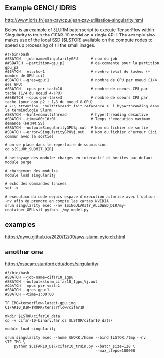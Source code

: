 ## Example GENCI / IDRIS
http://www.idris.fr/jean-zay/cpu/jean-zay-utilisation-singularity.html

Below is an example of SLURM batch script to execute TensorFlow within Singularity to train the CIFAR-10 model on a single GPU. The example also makes use of the local SSD ($LSTOR) available on the compute nodes to speed up processing of all the small images.


```
#!/bin/bash
#SBATCH --job-name=SingularityGPU      # nom du job
##SBATCH --partition=gpu_p2            # de-commente pour la partition gpu_p2
#SBATCH --ntasks=1                     # nombre total de taches (= nombre de GPU ici)
#SBATCH --gres=gpu:1                   # nombre de GPU per noeud (1/4 des GPU)
#SBATCH --cpus-per-task=10             # nombre de coeurs CPU par tache (1/4 du noeud 4-GPU)
##SBATCH --cpus-per-task=3             # nombre de coeurs CPU par tache (pour gpu_p2 : 1/8 du noeud 8-GPU)
# /!\ Attention, "multithread" fait reference a  l'hyperthreading dans la terminologie Slurm
#SBATCH --hint=nomultithread           # hyperthreading desactive
#SBATCH --time=00:10:00                # Temps d'execution maximum demande (HH:MM:SS)
#SBATCH --output=SingularityGPU%j.out  # Nom du fichier de sortie
#SBATCH --error=SingularityGPU%j.out   # Nom du fichier d'erreur (ici commun avec la sortie)

# on se place dans le repertoire de soumission
cd ${SLURM_SUBMIT_DIR}

# nettoyage des modules charges en interactif et herites par defaut
module purge

# chargement des modules
module load singularity

# echo des commandes lancees
set -x

# execution du code depuis espace d'execution autorise avec l'option --nv afin de prendre en compte les cartes NVIDIA
srun singularity exec --nv $SINGULARITY_ALLOWED_DIR/my-container_GPU.sif python ./my_model.py
```

## examples
https://qywu.github.io/2020/12/09/aws-slumr-pytorch.html

## another one
https://xstream.stanford.edu/docs/singularity/
```
#!/bin/bash
#SBATCH --job-name=cifar10_1gpu
#SBATCH --output=slurm_cifar10_1gpu_%j.out
#SBATCH --cpus-per-task=1
#SBATCH --gres gpu:1
#SBATCH --time=1:00:00

TF_IMG=tensorflow-latest-gpu.img
CIFAR10_DIR=$WORK/tensorflow/cifar10

mkdir $LSTOR/cifar10_data
cp -v cifar-10-binary.tar.gz $LSTOR/cifar10_data/

module load singularity

srun singularity exec --home $WORK:/home --bind $LSTOR:/tmp --nv $TF_IMG \
    python $CIFAR10_DIR/cifar10_train.py --batch_size=128 \
                                         --max_steps=100000
```
